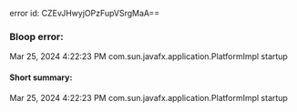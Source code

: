 error id: CZEvJHwyjOPzFupVSrgMaA==
### Bloop error:

Mar 25, 2024 4:22:23 PM com.sun.javafx.application.PlatformImpl startup
#### Short summary: 

Mar 25, 2024 4:22:23 PM com.sun.javafx.application.PlatformImpl startup